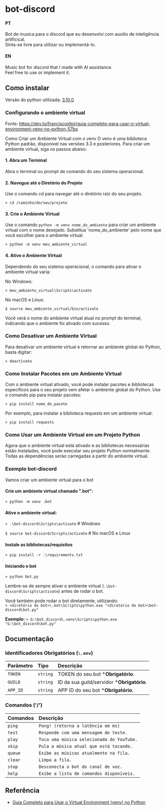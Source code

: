 
# bot-discord
#### PT
Bot de musica para o discord que eu desenvolvi com auxilio de inteligência artificical.\
Sinta-se livre para utilizar ou implementá-lo.

#### EN

Music bot for discord that I made with AI assistance.\
Feel free to use or implement it. 





## Como instalar

Versão do python utilizada: [3.10.0](https://www.python.org/downloads/release/python-3100/)

### Configurando o ambiente virtual
Fonte: https://dev.to/franciscojdsjr/guia-completo-para-usar-o-virtual-environment-venv-no-python-57bo

Como Criar um Ambiente Virtual com o venv
O venv é uma biblioteca Python padrão, disponível nas versões 3.3 e posteriores. Para criar um ambiente virtual, siga os passos abaixo:

#### 1. Abra um Terminal
Abra o terminal ou prompt de comando do seu sistema operacional.

#### 2. Navegue até o Diretório do Projeto
Use o comando cd para navegar até o diretório raiz do seu projeto.

`> cd /caminho/do/seu/projeto`
#### 3. Crie o Ambiente Virtual
Use o comando ``python -m venv nome_do_ambiente`` para criar um ambiente virtual com o nome desejado. Substitua 'nome_do_ambiente' pelo nome que você escolher para o ambiente virtual.

`> python -m venv meu_ambiente_virtual`
#### 4. Ative o Ambiente Virtual
Dependendo do seu sistema operacional, o comando para ativar o ambiente virtual varia:

No Windows:

``> meu_ambiente_virtual\Scripts\activate``

No macOS e Linux:

``$ source meu_ambiente_virtual/bin/activate``

Você verá o nome do ambiente virtual atual no prompt do terminal, indicando que o ambiente foi ativado com sucesso.

### Como Desativar um Ambiente Virtual
Para desativar um ambiente virtual e retornar ao ambiente global do Python, basta digitar:

``> deactivate``

### Como Instalar Pacotes em um Ambiente Virtual
Com o ambiente virtual ativado, você pode instalar pacotes e bibliotecas específicos para o seu projeto sem afetar o ambiente global do Python. Use o comando pip para instalar pacotes:

``> pip install nome_do_pacote``

Por exemplo, para instalar a biblioteca requests em um ambiente virtual:

``> pip install requests``

### Como Usar um Ambiente Virtual em um Projeto Python
Agora que o ambiente virtual está ativado e as bibliotecas necessárias estão instaladas, você pode executar seu projeto Python normalmente. Todas as dependências serão carregadas a partir do ambiente virtual.

### Exemplo bot-discord
Vamos criar um ambiente virtual para o bot

#### Crie um ambiente virtual chamado ".bot":
``> python -m venv .bot``

#### Ative o ambiente virtual:
``> .\bot-discord\Scripts\activate`` # Windows

`$ source bot-discord/Scripts/activate`  # No macOS e Linux

#### Instale as bibliotecas/requisitos
``> pip install -r .\requirements.txt``

#### Iniciando o bot
`> python bot.py`

Lembre-se de sempre ativar o ambiente virtual (`.\bot-discord\Scripts\activate`) antes de rodar o bot.

Você também pode rodar o bot diretamente, utilizando:\
`> <diretório do bot>\.bot\Scripts\python.exe "<diretório do bot>\bot-discord\bot.py"`

**Exemplo:** `> G:\bot_discord\.venv\Scripts\python.exe "G:\bot_discord\bot.py"`


## Documentação

### Identificadores Obrigatórios (`\.env`)
| Parâmetro   | Tipo       | Descrição                           |
| :---------- | :--------- | :---------------------------------- |
| `TOKEN` | `string` | TOKEN do seu bot ***Obrigatório**.  |
| `GUILD` | `string` | ID da sua guild/servidor ***Obrigatório**.  |
| `APP_ID` | `string` | APP ID do seu bot ***Obrigatório**.  |

### Comandos ('/')
| Comandos   | Descrição                                    |
| :---------- | :------------------------------------------ |
| `ping`      | `Pong! (retorna a latência em ms)`                      |
| `test`      | `Responde com uma mensagem de teste.` |
| `play`      | `Toca uma música selecionada do YouTube.`   |
| `skip`      | `Pula a música atual que está tocando.`     |
| `queue`     | `Exibe as músicas atualmente na fila.`      |
| `clear`     | `Limpa a fila.`                |
| `stop`      | `Desconecta o bot do canal de voz.`         |
| `help`      | `Exibe a lista de comandos disponíveis.`    |


## Referência

 - [Guia Completo para Usar o Virtual Environment (venv) no Python](https://dev.to/franciscojdsjr/guia-completo-para-usar-o-virtual-environment-venv-no-python-57bo)
